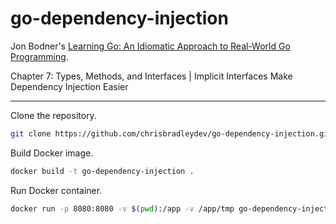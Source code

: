 # go-dependency-injection

Jon Bodner's [Learning Go: An Idiomatic Approach to Real-World Go Programming](https://github.com/learning-go-book-2e).

Chapter 7: Types, Methods, and Interfaces | Implicit Interfaces Make Dependency Injection Easier

---

Clone the repository.

```sh
git clone https://github.com/chrisbradleydev/go-dependency-injection.git .
```

Build Docker image.

```sh
docker build -t go-dependency-injection .
```

Run Docker container.

```sh
docker run -p 8080:8080 -v $(pwd):/app -v /app/tmp go-dependency-injection
```
